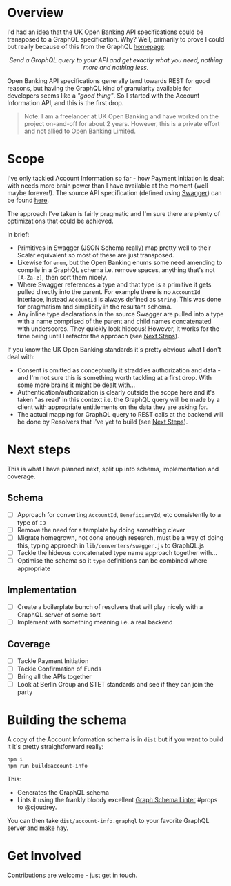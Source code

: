 Overview
===

I'd had an idea that the UK Open Banking API specifications could be transposed to a GraphQL specification. Why? Well, primarily to prove I could but really because of this from the GraphQL [homepage](https://graphql.org/):

<p align="center"><i>Send a GraphQL query to your API and get exactly what you need, nothing more and nothing less.</i></p>

Open Banking API specifications generally tend towards REST for good reasons, but having the GraphQL kind of granularity available for developers seems like a *"good thing"*. So I started with the Account Information API, and this is the first drop.

> Note: I am a freelancer at UK Open Banking and have worked on the project on-and-off for about 2 years. However, this is a private effort and not allied to Open Banking Limited.

Scope
===

I've only tackled Account Information so far - how Payment Initiation is dealt with needs more brain power than I have available at the moment (well maybe forever!). The source API specification (defined using [Swagger](https://github.com/OAI/OpenAPI-Specification/blob/master/versions/2.0.md)) can be found [here](https://github.com/OpenBankingUK/read-write-api-specs/blob/v3.1.0/dist/account-info-swagger.json).

The approach I've taken is fairly pragmatic and I'm sure there are plenty of optimizations that could be achieved.

In brief:

* Primitives in Swagger (JSON Schema really) map pretty well to their Scalar equivalent so most of these are just transposed.
* Likewise for `enum`, but the Open Banking enums some need amending to compile in a GraphQL schema i.e. remove spaces, anything that's not `[A-Za-z]`, then sort them nicely.
* Where Swagger references a type and that type is a primitive it gets pulled directly into the parent. For example there is no `AccountId` interface, instead `AccountId` is always defined as `String`. This was done for pragmatism and simplicity in the resultant schema. 
* Any inline type declarations in the source Swagger are pulled into a type with a name comprised of the parent and child names concatenated with underscores. They quickly look hideous! However, it works for the time being until I refactor the approach (see [Next Steps](#Next-Steps)).

If you know the UK Open Banking standards it's pretty obvious what I don't deal with:

* Consent is omitted as conceptually it straddles authorization and data - and I'm not sure this is something worth tackling at a first drop. With some more brains it might be dealt with...
* Authentication/authorization is clearly outside the scope here and it's taken "as read' in this context i.e. the GraphQL query will be made by a client with appropriate entitlements on the data they are asking for.
* The actual mapping for GraphQL query to REST calls at the backend will be done by Resolvers that I've yet to build (see [Next Steps](#Next-Steps)).

Next steps
===

This is what I have planned next, split up into schema, implementation and coverage.

Schema
---

- [ ] Approach for converting `AccountId`, `BeneficiaryId`, etc consistently to a type of `ID`
- [ ] Remove the need for a template by doing something clever
- [ ] Migrate homegrown, not done enough research, must be a way of doing this, typing approach in `lib/converters/swagger.js` to GraphQL.js
- [ ] Tackle the hideous concatenated type name approach together with...
- [ ] Optimise the schema so it `type` definitions can be combined where appropriate

Implementation
---

- [ ] Create a boilerplate bunch of resolvers that will play nicely with a GraphQL server of some sort
- [ ] Implement with something meaning i.e. a real backend

Coverage
---

- [ ] Tackle Payment Initiation
- [ ] Tackle Confirmation of Funds
- [ ] Bring all the APIs together
- [ ] Look at Berlin Group and STET standards and see if they can join the party

Building the schema
===

A copy of the Account Information schema is in `dist` but if you want to build it it's pretty straightforward really:

```bash
npm i
npm run build:account-info
```

This:

- Generates the GraphQL schema
- Lints it using the frankly bloody excellent [Graph Schema Linter](https://github.com/cjoudrey/graphql-schema-linter) #props to @cjoudrey.

You can then take `dist/account-info.graphql` to your favorite GraphQL server and make hay.

Get Involved
===

Contributions are welcome - just get in touch.
